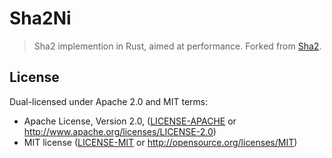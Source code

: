 # Sha2Ni

> Sha2 implemention in Rust, aimed at performance. 
> Forked from [Sha2](https://github.com/rustcrypto/hashes).


## License

Dual-licensed under Apache 2.0 and MIT terms:

- Apache License, Version 2.0, ([LICENSE-APACHE](LICENSE-APACHE) or http://www.apache.org/licenses/LICENSE-2.0)
- MIT license ([LICENSE-MIT](LICENSE-MIT) or http://opensource.org/licenses/MIT)

